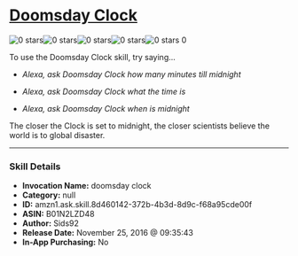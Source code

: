 # [Doomsday Clock](http://alexa.amazon.com/#skills/amzn1.ask.skill.8d460142-372b-4b3d-8d9c-f68a95cde00f)
![0 stars](../../images/ic_star_border_black_18dp_1x.png)![0 stars](../../images/ic_star_border_black_18dp_1x.png)![0 stars](../../images/ic_star_border_black_18dp_1x.png)![0 stars](../../images/ic_star_border_black_18dp_1x.png)![0 stars](../../images/ic_star_border_black_18dp_1x.png) 0

To use the Doomsday Clock skill, try saying...

* *Alexa, ask Doomsday Clock how many minutes till midnight*

* *Alexa, ask Doomsday Clock what the time is*

* *Alexa, ask Doomsday Clock when is midnight*

The closer the Clock is set to midnight, the closer scientists believe the world is to global disaster.

***

### Skill Details

* **Invocation Name:** doomsday clock
* **Category:** null
* **ID:** amzn1.ask.skill.8d460142-372b-4b3d-8d9c-f68a95cde00f
* **ASIN:** B01N2LZD48
* **Author:** Sids92
* **Release Date:** November 25, 2016 @ 09:35:43
* **In-App Purchasing:** No
